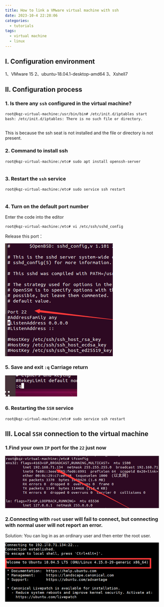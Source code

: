 ```yaml
---
title: How to link a VMware virtual machine with ssh
date: 2023-10-4 22:28:06
categories:
  - tutorials
tags:
  - virtual machine
  - linux
---
```


## I. Configuration environment

1、VMware 15
 2、ubuntu-18.04.1-desktop-amd64
 3、Xshell7

## II. Configuration process

### 1. Is there any `ssh` configured in the virtual machine?

```
root@kqz-virtual-machine:/usr/bin/bin# /etc/init.d/iptables start
bash: /etc/init.d/iptables: There is no such file or directory.


```

This is because the ssh seat is not installed and the file or directory is not present.

### 2. Command to install ssh

```
root@kqz-virtual-machine:/etc# sudo apt install openssh-server


```

### 3. Restart the `ssh` service

```
root@kqz-virtual-machine:/etc# sudo service ssh restart


```

### 4. Turn on the default port number

Enter the code into the editor

```
root@kqz-virtual-machine:/etc# vi /etc/ssh/sshd_config
```

Release this port：

![Snipaste_2023-10-04_22-34-25](https://raw.githubusercontent.com/KXHH2021/seveimg/main/img/202310042234893.png)

### 5. Save and exit `:q` Carriage return

![Snipaste_2023-10-04_22-34-39](https://raw.githubusercontent.com/KXHH2021/seveimg/main/img/202310042235383.png)

### 6. Restarting the `SSH` service

```
root@kqz-virtual-machine:/etc# sudo service ssh restart
```

## III. Local `SSH` connection to the virtual machine

### 1.Find your own `IP` port for the `22` just now

![Snipaste_2023-10-04_22-48-07](https://raw.githubusercontent.com/KXHH2021/seveimg/main/img/202310042249177.png)

### 2.Connecting with `root` user will fail to connect, but connecting with normal user will not report an error.

Solution: You can log in as an ordinary user and then enter the root user.

![Snipaste_2023-10-04_22-51-02](https://raw.githubusercontent.com/KXHH2021/seveimg/main/img/202310042251129.png)